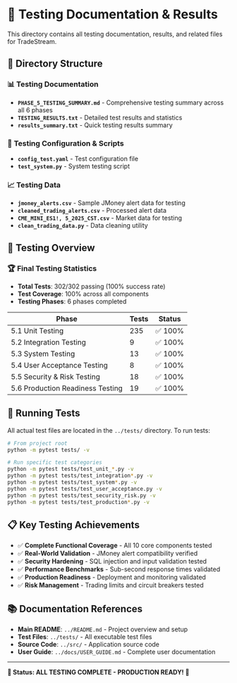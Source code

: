 # 🧪 Testing Documentation & Results

This directory contains all testing documentation, results, and related files for TradeStream.

## 📁 Directory Structure

### 📊 **Testing Documentation**
- **`PHASE_5_TESTING_SUMMARY.md`** - Comprehensive testing summary across all 6 phases
- **`TESTING_RESULTS.txt`** - Detailed test results and statistics
- **`results_summary.txt`** - Quick testing results summary

### 🔧 **Testing Configuration & Scripts**
- **`config_test.yaml`** - Test configuration file
- **`test_system.py`** - System testing script

### 📈 **Testing Data**
- **`jmoney_alerts.csv`** - Sample JMoney alert data for testing
- **`cleaned_trading_alerts.csv`** - Processed alert data
- **`CME_MINI_ES1!, 5_2025_CST.csv`** - Market data for testing
- **`clean_trading_data.py`** - Data cleaning utility

## 🎯 **Testing Overview**

### **🏆 Final Testing Statistics**
- **Total Tests**: 302/302 passing (100% success rate)
- **Test Coverage**: 100% across all components
- **Testing Phases**: 6 phases completed

| Phase | Tests | Status |
|-------|-------|--------|
| 5.1 Unit Testing | 235 | ✅ 100% |
| 5.2 Integration Testing | 9 | ✅ 100% |
| 5.3 System Testing | 13 | ✅ 100% |
| 5.4 User Acceptance Testing | 8 | ✅ 100% |
| 5.5 Security & Risk Testing | 18 | ✅ 100% |
| 5.6 Production Readiness Testing | 19 | ✅ 100% |

## 🚀 **Running Tests**

All actual test files are located in the `../tests/` directory. To run tests:

```bash
# From project root
python -m pytest tests/ -v

# Run specific test categories
python -m pytest tests/test_unit_*.py -v
python -m pytest tests/test_integration*.py -v
python -m pytest tests/test_system*.py -v
python -m pytest tests/test_user_acceptance.py -v
python -m pytest tests/test_security_risk.py -v
python -m pytest tests/test_production*.py -v
```

## 📋 **Key Testing Achievements**

- ✅ **Complete Functional Coverage** - All 10 core components tested
- ✅ **Real-World Validation** - JMoney alert compatibility verified
- ✅ **Security Hardening** - SQL injection and input validation tested
- ✅ **Performance Benchmarks** - Sub-second response times validated
- ✅ **Production Readiness** - Deployment and monitoring validated
- ✅ **Risk Management** - Trading limits and circuit breakers tested

## 📚 **Documentation References**

- **Main README**: `../README.md` - Project overview and setup
- **Test Files**: `../tests/` - All executable test files
- **Source Code**: `../src/` - Application source code
- **User Guide**: `../docs/USER_GUIDE.md` - Complete user documentation

---

**🎉 Status: ALL TESTING COMPLETE - PRODUCTION READY! 🎉**
